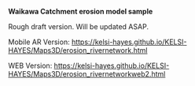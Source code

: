 **Waikawa Catchment erosion model sample**

Rough draft version. Will be updated ASAP.

Mobile AR Version:
https://kelsi-hayes.github.io/KELSI-HAYES/Maps3D/erosion_rivernetwork.html

WEB Version:
https://kelsi-hayes.github.io/KELSI-HAYES/Maps3D/erosion_rivernetworkweb2.html
